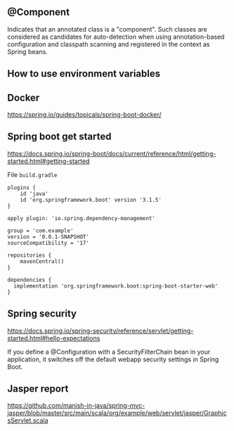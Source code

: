 ## @Component

Indicates that an annotated class is a "component". Such classes are considered as candidates for auto-detection when using annotation-based configuration and classpath scanning and registered in the context as Spring beans.

## How to use environment variables

## Docker


https://spring.io/guides/topicals/spring-boot-docker/

## Spring boot get started

https://docs.spring.io/spring-boot/docs/current/reference/html/getting-started.html#getting-started

File `build.gradle`

```
plugins {
    id 'java'
    id 'org.springframework.boot' version '3.1.5'
}

apply plugin: 'io.spring.dependency-management'

group = 'com.example'
version = '0.0.1-SNAPSHOT'
sourceCompatibility = '17'

repositories {
    mavenCentral()
}

dependencies {
  implementation 'org.springframework.boot:spring-boot-starter-web'
}

```

## Spring security

https://docs.spring.io/spring-security/reference/servlet/getting-started.html#hello-expectations

If you define a @Configuration with a SecurityFilterChain bean in your application, it switches off the default webapp security settings in Spring Boot.


## Jasper report

https://github.com/manish-in-java/spring-mvc-jasper/blob/master/src/main/scala/org/example/web/servlet/jasper/GraphicsServlet.scala